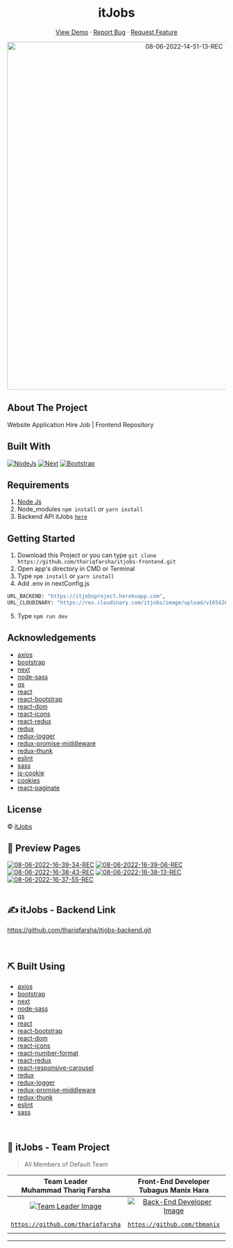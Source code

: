 <h1 align='center'>itJobs</h1>
  <p align="center">
    <a href="link_deploy">View Demo</a>
    ·
    <a href="https://github.com/usergithub/namarepo/issues">Report Bug</a>
    ·
    <a href="https://github.com/usergithub/namarepo/pulls">Request Feature</a>
  </p>

<p align="center">
 <a href="https://ibb.co/cc1ThB8"><img src="https://i.ibb.co/99NYHD4/08-06-2022-14-51-13-REC.png" alt="08-06-2022-14-51-13-REC" border="0" width="800px"></a>
</p>

## About The Project

Website Application Hire Job | Frontend Repository

## Built With

[![NodeJs](https://img.shields.io/badge/NodeJs-16.15.x-green)](https://github.com/react-bootstrap/react-bootstrap)
[![Next](https://img.shields.io/badge/Next-v12.1.6-black)](https://nextjs.org/)
[![Bootstrap](https://img.shields.io/badge/Bootstrap-v4.6.x-purple)](https://github.com/react-bootstrap/react-bootstrap)

## Requirements

1. <a href="https://nodejs.org/en/download/">Node Js</a>
2. Node_modules `npm install` or `yarn install`
3. Backend API itJobs [`here`](https://github.com/thariqfarsha/itjobs-backend.git)

## Getting Started

1. Download this Project or you can type `git clone https://github.com/thariqfarsha/itjobs-frontend.git`
2. Open app's directory in CMD or Terminal
3. Type `npm install` or `yarn install`
4. Add .env in nextConfig.js

```sh
URL_BACKEND: "https://itjobsproject.herokuapp.com",
URL_CLOUDINARY: "https://res.cloudinary.com/itjobs/image/upload/v1654266716",
```

5. Type `npm run dev`

## Acknowledgements

- [axios](https://www.npmjs.com/package/axios)
- [bootstrap](https://www.npmjs.com/package/bootstrap)
- [next](https://www.npmjs.com/package/next)
- [node-sass](https://www.npmjs.com/package/node-sass)
- [qs](https://www.npmjs.com/package/qs)
- [react](https://www.npmjs.com/package/react)
- [react-bootstrap](https://www.npmjs.com/package/react-bootstrap)
- [react-dom](https://www.npmjs.com/package/react-dom)
- [react-icons](https://www.npmjs.com/package/react-icons)
- [react-redux](https://www.npmjs.com/package/react-redux)
- [redux](https://www.npmjs.com/package/redux)
- [redux-logger](https://www.npmjs.com/package/redux-logger)
- [redux-promise-middleware](https://www.npmjs.com/package/redux-promise-middleware)
- [redux-thunk](https://www.npmjs.com/package/redux-thunk)
- [eslint](https://www.npmjs.com/package/eslint)
- [sass](https://www.npmjs.com/package/sass)
- [js-cookie](https://www.npmjs.com/package/js-cookie)
- [cookies](https://www.npmjs.com/package/cookies)
- [react-paginate](https://www.npmjs.com/package/react-paginate)

## License

© [itJobs](https://github.com/thariqfarsha/itjobs-frontend.git)

## 🔎 Preview Pages

<span align="center">
<a href="https://ibb.co/ZWL9wHM"><img src="https://i.ibb.co/5BMZzYR/08-06-2022-16-39-34-REC.png" alt="08-06-2022-16-39-34-REC" border="0"></a>
<a href="https://ibb.co/QYgxWT6"><img src="https://i.ibb.co/tYG10vb/08-06-2022-16-39-06-REC.png" alt="08-06-2022-16-39-06-REC" border="0"></a>
<a href="https://ibb.co/7SMN507"><img src="https://i.ibb.co/PrXznVB/08-06-2022-16-38-43-REC.png" alt="08-06-2022-16-38-43-REC" border="0"></a>
<a href="https://ibb.co/zbJrL9j"><img src="https://i.ibb.co/ZKmVw4t/08-06-2022-16-38-13-REC.png" alt="08-06-2022-16-38-13-REC" border="0"></a>
<a href="https://ibb.co/fdnGczV"><img src="https://i.ibb.co/ZzY1ZpR/08-06-2022-16-37-55-REC.png" alt="08-06-2022-16-37-55-REC" border="0"></a>
<br>
</span>

<br>

## ✍️ itJobs - Backend Link

https://github.com/thariqfarsha/itjobs-backend.git

<br>

## ⛏️ Built Using

- [axios](https://www.npmjs.com/package/axios)
- [bootstrap](https://www.npmjs.com/package/bootstrap)
- [next](https://www.npmjs.com/package/next)
- [node-sass](https://www.npmjs.com/package/node-sass)
- [qs](https://www.npmjs.com/package/qs)
- [react](https://www.npmjs.com/package/react)
- [react-bootstrap](https://www.npmjs.com/package/react-bootstrap)
- [react-dom](https://www.npmjs.com/package/react-dom)
- [react-icons](https://www.npmjs.com/package/react-icons)
- [react-number-format](https://www.npmjs.com/package/react-number-format)
- [react-redux](https://www.npmjs.com/package/react-redux)
- [react-responsive-carousel](https://www.npmjs.com/package/react-responsive-carousel)
- [redux](https://www.npmjs.com/package/redux)
- [redux-logger](https://www.npmjs.com/package/redux-logger)
- [redux-promise-middleware](https://www.npmjs.com/package/redux-promise-middleware)
- [redux-thunk](https://www.npmjs.com/package/redux-thunk)
- [eslint](https://www.npmjs.com/package/eslint)
- [sass](https://www.npmjs.com/package/sass)

<br>

## 🤝 itJobs - Team Project

> All Members of Default Team

|                                  **Team Leader** <br> Muhammad Thariq Farsha                                  |                                  **Front-End Developer**<br> Tubagus Manix Hara                                  |                                       **Front-End Developer** <br> Donny Wahyu                                       |                               **Front-End Developer** <br> Abdul Qodir Jaelani                                |                                  **Back-End Developer** <br> Jauhar Maknun Adib                                   |                                     **Back-End Developer**<br>Mohd.Aflah Fernandaa                                     |
| :-----------------------------------------------------------------------------------------------------------: | :--------------------------------------------------------------------------------------------------------------: | :------------------------------------------------------------------------------------------------------------------: | :-----------------------------------------------------------------------------------------------------------: | :---------------------------------------------------------------------------------------------------------------: | :--------------------------------------------------------------------------------------------------------------------: |
| [![Team Leader Image](https://avatars.githubusercontent.com/u/85364229?v=4)](https://github.com/thariqfarsha) | [![Back-End Developer Image](https://avatars.githubusercontent.com/u/101084286?v=4)](https://github.com/tbmanix) | [![Front-End Developer Image](https://avatars.githubusercontent.com/u/74863390?v=4)](https://github.com/donny17-bit) | [![Back-End Developer Image](https://avatars.githubusercontent.com/u/97077814?v=4)](https://github.com/Qxtlp) | [![Back-End Developer Image](https://avatars.githubusercontent.com/u/101084359?v=4)](https://github.com/foldadjo) | [![Back-End Developer Image](https://avatars.githubusercontent.com/u/101084909?v=4)](https://github.com/aflahfernanda) |
|        <a href="https://github.com/thariqfarsha" target="_blank">`https://github.com/thariqfarsha`</a>        |              <a href="https://github.com/tbmanix" target="_blank">`https://github.com/tbmanix`</a>               |            <a href="https://github.com/donny17-bit" target="_blank">`https://github.com/donny17-bit`</a>             |               <a href="https://github.com/Qxtlp" target="_blank">`https://github.com/Qxtlp`</a>               |              <a href="https://github.com/foldadjo" target="_blank">`https://github.com/foldadjo`</a>              |           <a href="https://github.com/aflahfernanda" target="_blank">`https://github.com/aflahfernanda`</a>            |

---
